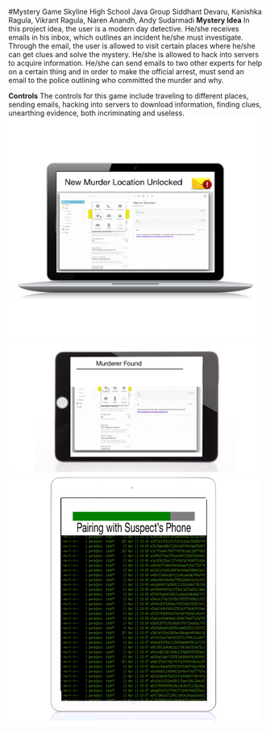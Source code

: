 #Mystery Game
Skyline High School Java Group
Siddhant Devaru, Kanishka Ragula, Vikrant Ragula, Naren Anandh, Andy Sudarmadi
**Mystery Idea**
  In this project idea, the user is a modern day detective. He/she receives emails in his inbox, which outlines an incident he/she must investigate. Through the email, the user is allowed to visit certain places where he/she can get clues and solve the mystery. He/she is allowed to hack into servers to acquire information. He/she can send emails to two other experts for help on a certain thing and in order to make the official arrest, must send an email to the police outlining who committed the murder and why.
  
  
**Controls**
  The controls for this game include traveling to different places, sending emails, hacking into servers to download information, finding clues, unearthing evidence, both incriminating and useless.
![](https://github.com/KRagula/Programming1-2015-2016-School-Year/blob/master/Semester-2/MysteryGame/GUI/LaptopLocationUnlocked.jpg)
![](https://github.com/KRagula/Programming1-2015-2016-School-Year/blob/master/Semester-2/MysteryGame/GUI/TabletMurdererFound.jpg)
![](https://github.com/KRagula/Programming1-2015-2016-School-Year/blob/master/Semester-2/MysteryGame/GUI/HackingPhone.jpg)
